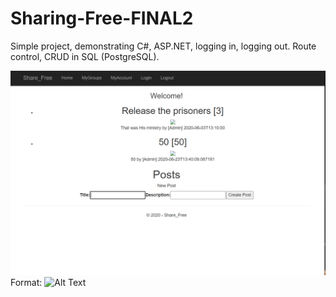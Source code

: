 # Sharing-Free-FINAL2



Simple project, demonstrating C#, ASP.NET, logging in, logging out. Route control, CRUD in SQL (PostgreSQL).

![GitHub Logo](/images/Screenshot_1.png)
Format: ![Alt Text](url)


